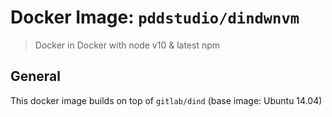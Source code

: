 # Docker Image: `pddstudio/dindwnvm`

> Docker in Docker with node v10 & latest npm

## General

This docker image builds on top of `gitlab/dind` (base image: Ubuntu 14.04)